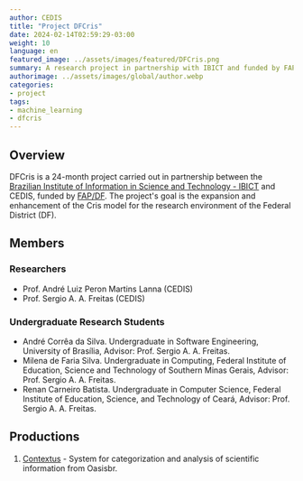 ```yaml
---
author: CEDIS
title: "Project DFCris"
date: 2024-02-14T02:59:29-03:00
weight: 10
language: en
featured_image: ../assets/images/featured/DFCris.png
summary: A research project in partnership with IBICT and funded by FAP/DF.
authorimage: ../assets/images/global/author.webp
categories: 
- project
tags: 
- machine_learning
- dfcris
---
```

## Overview
DFCris is a 24-month project carried out in partnership between the [Brazilian Institute of Information in Science and Technology - IBICT](http://www.ibict.br/) and CEDIS, funded by [FAP/DF](https://www.fap.df.gov.br/).
The project's goal is the expansion and enhancement of the Cris model for the research environment of the Federal District (DF).
## Members
### Researchers
- Prof. André Luiz Peron Martins Lanna (CEDIS)
- Prof. Sergio A. A. Freitas (CEDIS)
### Undergraduate Research Students
- André Corrêa da Silva. Undergraduate in Software Engineering, University of Brasília, Advisor: Prof. Sergio A. A. Freitas.
- Milena de Faria Silva. Undergraduate in Computing, Federal Institute of Education, Science and Technology of Southern Minas Gerais, Advisor: Prof. Sergio A. A. Freitas.
- Renan Carneiro Batista. Undergraduate in Computer Science, Federal Institute of Education, Science, and Technology of Ceará, Advisor: Prof. Sergio A. A. Freitas.
## Productions
1. [Contextus](http://contextus.ibict.br/) - System for categorization and analysis of scientific information from Oasisbr.
